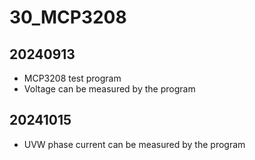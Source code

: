 # 30_MCP3208
## 20240913
- MCP3208 test program
 - Voltage can be measured by the program
 ## 20241015
- UVW phase current can be measured by the program
